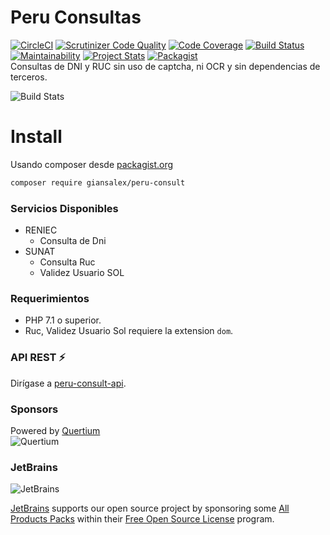 # Peru Consultas
[![CircleCI](https://circleci.com/gh/giansalex/peru-consult.svg?style=svg)](https://circleci.com/gh/giansalex/peru-consult)
[![Scrutinizer Code Quality](https://scrutinizer-ci.com/g/giansalex/peru-consult/badges/quality-score.png?b=master)](https://scrutinizer-ci.com/g/giansalex/peru-consult/?branch=master)
[![Code Coverage](https://scrutinizer-ci.com/g/giansalex/peru-consult/badges/coverage.png?b=master)](https://scrutinizer-ci.com/g/giansalex/peru-consult/?branch=master)
[![Build Status](https://scrutinizer-ci.com/g/giansalex/peru-consult/badges/build.png?b=master)](https://scrutinizer-ci.com/g/giansalex/peru-consult/build-status/master)
[![Maintainability](https://api.codeclimate.com/v1/badges/c307caea39f1101cbc5d/maintainability)](https://codeclimate.com/github/giansalex/peru-consult/maintainability)
[![Project Stats](https://www.openhub.net/p/peru-consult/widgets/project_thin_badge.gif)](https://www.openhub.net/p/peru-consult)
[![Packagist](https://img.shields.io/packagist/v/giansalex/peru-consult.svg?style=flat-square)](https://packagist.org/packages/giansalex/peru-consult)  
Consultas de DNI y RUC sin uso de captcha, ni OCR y sin dependencias de terceros.

![Build Stats](https://buildstats.info/travisci/chart/giansalex/peru-consult?branch=master&includeBuildsFromPullRequest=false)

# Install
Usando composer desde [packagist.org](https://packagist.org/packages/giansalex/peru-consult)
```bash
composer require giansalex/peru-consult
```

### Servicios Disponibles
- RENIEC
    - Consulta de Dni
- SUNAT
    - Consulta Ruc
    - Validez Usuario SOL

### Requerimientos
- PHP 7.1 o superior.
- Ruc, Validez Usuario Sol requiere la extension `dom`.

### API REST :zap:
Dirígase a [peru-consult-api](https://github.com/giansalex/peru-consult-api).  

### Sponsors

Powered by [Quertium](http://quertium.com/)  
![Quertium](https://raw.githubusercontent.com/giansalex/peru-consult/master/docs/img/quertium.png)

### JetBrains

![JetBrains](https://raw.githubusercontent.com/giansalex/peru-consult/master/docs/img/jetbrains.png)

[JetBrains](https://www.jetbrains.com/) supports our open source project by sponsoring some [All Products Packs](https://www.jetbrains.com/products.html) within their [Free Open Source License](https://www.jetbrains.com/buy/opensource/) program.
